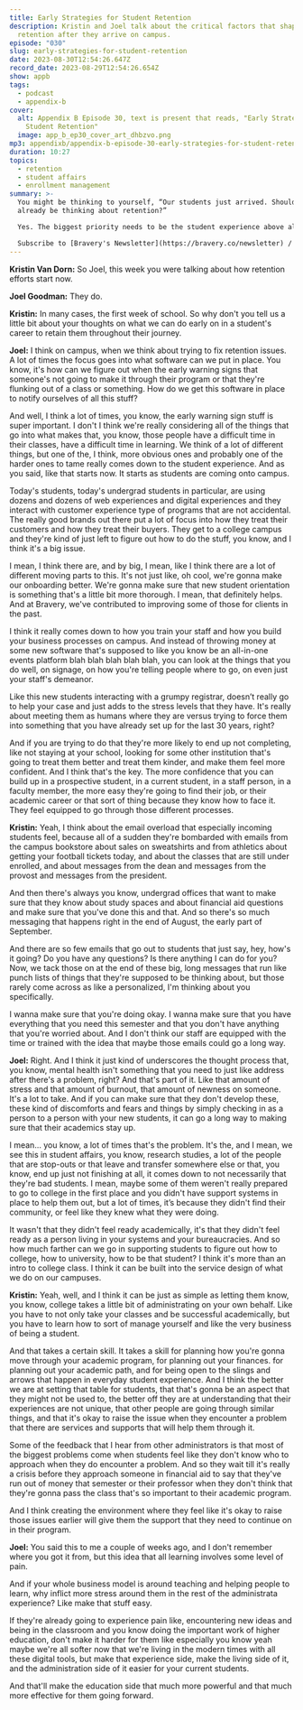```yaml
---
title: Early Strategies for Student Retention
description: Kristin and Joel talk about the critical factors that shape student
  retention after they arrive on campus.
episode: "030"
slug: early-strategies-for-student-retention
date: 2023-08-30T12:54:26.647Z
record_date: 2023-08-29T12:54:26.654Z
show: appb
tags:
  - podcast
  - appendix-b
cover:
  alt: Appendix B Episode 30, text is present that reads, "Early Strategies for
    Student Retention"
  image: app_b_ep30_cover_art_dhbzvo.png
mp3: appendixb/appendix-b-episode-30-early-strategies-for-student-retention.mp3
duration: 10:27
topics:
  - retention
  - student affairs
  - enrollment management
summary: >-
  You might be thinking to yourself, “Our students just arrived. Should we
  already be thinking about retention?”

  Yes. The biggest priority needs to be the student experience above all other things. Make sure they feel supported from the moment they set foot on campus. And we’re not just talking about software solutions. Think personal engagement, simplified administrative processes, and creating an environment where students feel empowered to navigate their academic journey.

  Subscribe to [Bravery's Newsletter](https://bravery.co/newsletter) / [Follow Kristin](https://www.linkedin.com/in/kristinvandorn/) / [Follow Joel](https://linkedin.com/in/joelgoodman/) / [Follow Bravery on LinkedIn](https://www.linkedin.com/company/bravery-media/)
---
```

**Kristin Van Dorn:**
So Joel, this week you were talking about how retention efforts start now.

**Joel Goodman:**
They do.

**Kristin:**
In many cases, the first week of school. So why don't you tell us a little bit about your thoughts on what we can do early on in a student's career to retain them throughout their journey.

**Joel:**
I think on campus, when we think about trying to fix retention issues. A lot of times the focus goes into what software can we put in place. You know, it's how can we figure out when the early warning signs that someone's not going to make it through their program or that they're flunking out of a class or something. How do we get this software in place to notify ourselves of all this stuff? 

And well, I think a lot of times, you know, the early warning sign stuff is super important. I don't I think we're really considering all of the things that go into what makes that, you know, those people have a difficult time in their classes, have a difficult time in learning. We think of a lot of different things, but one of the, I think, more obvious ones and probably one of the harder ones to tame really comes down to the student experience. And as you said, like that starts now. It starts as students are coming onto campus. 

Today's students, today's undergrad students in particular, are using dozens and dozens of web experiences and digital experiences and they interact with customer experience type of programs that are not accidental. The really good brands out there put a lot of focus into how they treat their customers and how they treat their buyers. They get to a college campus and they're kind of just left to figure out how to do the stuff, you know, and I think it's a big issue. 

I mean, I think there are, and by big, I mean, like I think there are a lot of different moving parts to this. It's not just like, oh cool, we're gonna make our onboarding better. We're gonna make sure that new student orientation is something that's a little bit more thorough. I mean, that definitely helps. And at Bravery, we've contributed to improving some of those for clients in the past. 

I think it really comes down to how you train your staff and how you build your business processes on campus. And instead of throwing money at some new software that's supposed to like you know be an all-in-one events platform blah blah blah blah blah, you can look at the things that you do well, on signage, on how you're telling people where to go, on even just your staff's demeanor. 

Like this new students interacting with a grumpy registrar, doesn’t really go to help your case and just adds to the stress levels that they have. It's really about meeting them as humans where they are versus trying to force them into something that you have already set up for the last 30 years, right? 

And if you are trying to do that they're more likely to end up not completing, like not staying at your school, looking for some other institution that's going to treat them better and treat them kinder, and make them feel more confident. And I think that's the key. The more confidence that you can build up in a prospective student, in a current student, in a staff person, in a faculty member, the more easy they're going to find their job, or their academic career or that sort of thing because they know how to face it. They feel equipped to go through those different processes.

**Kristin:**
Yeah, I think about the email overload that especially incoming students feel, because all of a sudden they're bombarded with emails from the campus bookstore about sales on sweatshirts and from athletics about getting your football tickets today, and about the classes that are still under enrolled, and about messages from the dean and messages from the provost and messages from the president. 

And then there's always you know, undergrad offices that want to make sure that they know about study spaces and about financial aid questions and make sure that you've done this and that. And so there's so much messaging that happens right in the end of August, the early part of September. 

And there are so few emails that go out to students that just say, hey, how's it going? Do you have any questions? Is there anything I can do for you? Now, we tack those on at the end of these big, long messages that run like punch lists of things that they're supposed to be thinking about, but those rarely come across as like a personalized, I'm thinking about you specifically.

I wanna make sure that you're doing okay. I wanna make sure that you have everything that you need this semester and that you don't have anything that you're worried about. And I don't think our staff are equipped with the time or trained with the idea that maybe those emails could go a long way.

**Joel:**
Right. And I think it just kind of underscores the thought process that, you know, mental health isn't something that you need to just like address after there's a problem, right? And that's part of it. Like that amount of stress and that amount of burnout, that amount of newness on someone. It's a lot to take. And if you can make sure that they don't develop these, these kind of discomforts and fears and things by simply checking in as a person to a person with your new students, it can go a long way to making sure that their academics stay up. 

I mean... you know, a lot of times that's the problem. It's the, and I mean, we see this in student affairs, you know, research studies, a lot of the people that are stop-outs or that leave and transfer somewhere else or that, you know, end up just not finishing at all, it comes down to not necessarily that they're bad students. I mean, maybe some of them weren't really prepared to go to college in the first place and you didn't have support systems in place to help them out, but a lot of times, it’s because they didn't find their community, or feel like they knew what they were doing. 

It wasn't that they didn't feel ready academically, it's that they didn't feel ready as a person living in your systems and your bureaucracies. And so how much farther can we go in supporting students to figure out how to college, how to university, how to be that student? I think it's more than an intro to college class. I think it can be built into the service design of what we do on our campuses.

**Kristin:**
Yeah, well, and I think it can be just as simple as letting them know, you know, college takes a little bit of administrating on your own behalf. Like you have to not only take your classes and be successful academically, but you have to learn how to sort of manage yourself and like the very business of being a student.

And that takes a certain skill. It takes a skill for planning how you're gonna move through your academic program, for planning out your finances. for planning out your academic path, and for being open to the slings and arrows that happen in everyday student experience. And I think the better we are at setting that table for students, that that's gonna be an aspect that they might not be used to, the better off they are at understanding that their experiences are not unique, that other people are going through similar things, and that it's okay to raise the issue when they encounter a problem that there are services and supports that will help them through it. 

Some of the feedback that I hear from other administrators is that most of the biggest problems come when students feel like they don't know who to approach when they do encounter a problem. And so they wait till it's really a crisis before they approach someone in financial aid to say that they've run out of money that semester or their professor when they don't think that they're gonna pass the class that's so important to their academic program. 

And I think creating the environment where they feel like it's okay to raise those issues earlier will give them the support that they need to continue on in their program.

**Joel:**
You said this to me a couple of weeks ago, and I don't remember where you got it from, but this idea that all learning involves some level of pain. 

And if your whole business model is around teaching and helping people to learn, why inflict more stress around them in the rest of the administrata experience? Like make that stuff easy. 

If they're already going to experience pain like, encountering new ideas and being in the classroom and you know doing the important work of higher education, don't make it harder for them like especially you know yeah maybe we're all softer now that we're living in the modern times with all these digital tools, but make that experience side, make the living side of it, and the administration side of it easier for your current students. 

And that'll make the education side that much more powerful and that much more effective for them going forward.